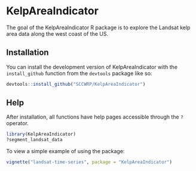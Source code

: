 
# KelpAreaIndicator

The goal of the KelpAreaIndicator R package is to explore the Landsat kelp area data along the west coast of the US.

## Installation

You can install the development version of KelpAreaIndicator with the `install_github` function from the `devtools` package like so:

``` r
devtools::install_github("SCCWRP/KelpAreaIndicator")
```

## Help

After installation, all functions have help pages accessible through the `?` operator.

``` r
library(KelpAreaIndicator)
?segment_landsat_data
```

To view a simple example of using the package:
``` r
vignette("landsat-time-series", package = "KelpAreaIndicator")
```
